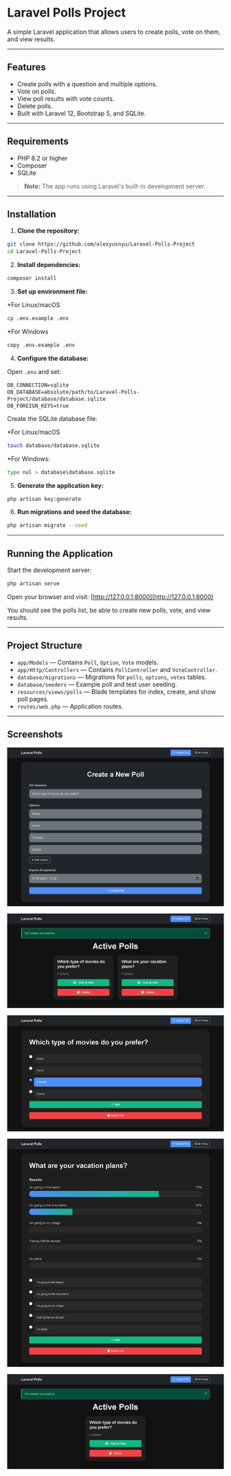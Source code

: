 # Laravel Polls Project

A simple Laravel application that allows users to create polls, vote on them, and view results.

---

## Features

* Create polls with a question and multiple options.
* Vote on polls.
* View poll results with vote counts.
* Delete polls.
* Built with Laravel 12, Bootstrap 5, and SQLite.

---

## Requirements

* PHP 8.2 or higher
* Composer
* SQLite

> **Note:** The app runs using Laravel's built-in development server.

---

## Installation

1. **Clone the repository:**

```bash
git clone https://github.com/alexyusnyu/Laravel-Polls-Project
cd Laravel-Polls-Project
```

2. **Install dependencies:**

```bash
composer install
```

3. **Set up environment file:**

*For Linux/macOS
```bash
cp .env.example .env
```

*For Windows
```bash
copy .env.example .env
```

4. **Configure the database:**

Open `.env` and set:

```env
DB_CONNECTION=sqlite
DB_DATABASE=absolute/path/to/Laravel-Polls-Project/database/database.sqlite
DB_FOREIGN_KEYS=true
```

Create the SQLite database file:

*For Linux/macOS

```bash
touch database/database.sqlite
```

*For Windows:
```bash
type nul > database\database.sqlite
```

5. **Generate the application key:**

```bash
php artisan key:generate
```

6. **Run migrations and seed the database:**

```bash
php artisan migrate --seed
```

---

## Running the Application

Start the development server:

```bash
php artisan serve
```

Open your browser and visit: [http://127.0.0.1:8000](http://127.0.0.1:8000)

You should see the polls list, be able to create new polls, vote, and view results.

---

## Project Structure

* `app/Models` — Contains `Poll`, `Option`, `Vote` models.
* `app/Http/Controllers` — Contains `PollController` and `VoteController`.
* `database/migrations` — Migrations for `polls`, `options`, `votes` tables.
* `database/seeders` — Example poll and test user seeding.
* `resources/views/polls` — Blade templates for index, create, and show poll pages.
* `routes/web.php` — Application routes.

---

## Screenshots

![Screenshot 1](screenshot1.png)

![Screenshot 2](screenshot2.png)

![Screenshot 3](screenshot3.png)

![Screenshot 4](screenshot4.png)

![Screenshot 5](screenshot5.png)
